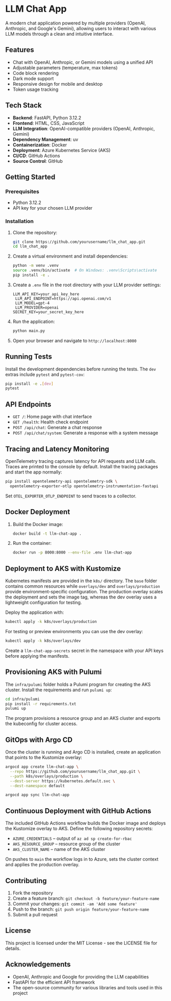 # LLM Chat App

A modern chat application powered by multiple providers (OpenAI, Anthropic, and Google's Gemini), allowing users to interact with various LLM models through a clean and intuitive interface.

## Features

- Chat with OpenAI, Anthropic, or Gemini models using a unified API
- Adjustable parameters (temperature, max tokens)
- Code block rendering
- Dark mode support
- Responsive design for mobile and desktop
- Token usage tracking

## Tech Stack

- **Backend**: FastAPI, Python 3.12.2
- **Frontend**: HTML, CSS, JavaScript
- **LLM Integration**: OpenAI-compatible providers (OpenAI, Anthropic, Gemini)
- **Dependency Management**: uv
- **Containerization**: Docker
- **Deployment**: Azure Kubernetes Service (AKS)
- **CI/CD**: GitHub Actions
- **Source Control**: GitHub

## Getting Started

### Prerequisites

- Python 3.12.2
- API key for your chosen LLM provider

### Installation

1. Clone the repository:
   ```bash
   git clone https://github.com/yourusername/llm_chat_app.git
   cd llm_chat_app
   ```

2. Create a virtual environment and install dependencies:
   ```bash
   python -m venv .venv
   source .venv/bin/activate  # On Windows: .venv\Scripts\activate
   pip install -e .
   ```

3. Create a `.env` file in the root directory with your LLM provider settings:
   ```
   LLM_API_KEY=your_api_key_here
    LLM_API_ENDPOINT=https://api.openai.com/v1
    LLM_MODEL=gpt-4
    LLM_PROVIDER=openai
   SECRET_KEY=your_secret_key_here
   ```

4. Run the application:
   ```bash
   python main.py
   ```

5. Open your browser and navigate to `http://localhost:8000`

## Running Tests

Install the development dependencies before running the tests. The `dev` extras
include `pytest` and `pytest-cov`:

```bash
pip install -e .[dev]
pytest
```

## API Endpoints

- `GET /`: Home page with chat interface
- `GET /health`: Health check endpoint
- `POST /api/chat`: Generate a chat response
- `POST /api/chat/system`: Generate a response with a system message

## Tracing and Latency Monitoring

OpenTelemetry tracing captures latency for API requests and LLM calls. Traces are printed to the console by default. Install the tracing packages and start the app normally:

```bash
pip install opentelemetry-api opentelemetry-sdk \
  opentelemetry-exporter-otlp opentelemetry-instrumentation-fastapi
```

Set `OTEL_EXPORTER_OTLP_ENDPOINT` to send traces to a collector.

## Docker Deployment

1. Build the Docker image:
   ```bash
   docker build -t llm-chat-app .
   ```

2. Run the container:
   ```bash
   docker run -p 8000:8000 --env-file .env llm-chat-app
   ```

## Deployment to AKS with Kustomize

Kubernetes manifests are provided in the `k8s/` directory. The `base` folder
contains common resources while `overlays/dev` and `overlays/production`
provide environment-specific configuration. The production overlay scales the
deployment and sets the image tag, whereas the dev overlay uses a lightweight
configuration for testing.

Deploy the application with:

```bash
kubectl apply -k k8s/overlays/production
```

For testing or preview environments you can use the dev overlay:

```bash
kubectl apply -k k8s/overlays/dev
```

Create a `llm-chat-app-secrets` secret in the namespace with your API keys
before applying the manifests.

## Provisioning AKS with Pulumi

The `infra/pulumi` folder holds a Pulumi program for creating the AKS cluster.
Install the requirements and run `pulumi up`:

```bash
cd infra/pulumi
pip install -r requirements.txt
pulumi up
```

The program provisions a resource group and an AKS cluster and exports the
kubeconfig for cluster access.

## GitOps with Argo CD

Once the cluster is running and Argo CD is installed, create an application that
points to the Kustomize overlay:

```bash
argocd app create llm-chat-app \
  --repo https://github.com/yourusername/llm_chat_app.git \
  --path k8s/overlays/production \
  --dest-server https://kubernetes.default.svc \
  --dest-namespace default

argocd app sync llm-chat-app
```

## Continuous Deployment with GitHub Actions

The included GitHub Actions workflow builds the Docker image and deploys the
Kustomize overlay to AKS. Define the following repository secrets:

- `AZURE_CREDENTIALS` &ndash; output of `az ad sp create-for-rbac`
- `AKS_RESOURCE_GROUP` &ndash; resource group of the cluster
- `AKS_CLUSTER_NAME` &ndash; name of the AKS cluster

On pushes to `main` the workflow logs in to Azure, sets the cluster context and
applies the production overlay.

## Contributing

1. Fork the repository
2. Create a feature branch: `git checkout -b feature/your-feature-name`
3. Commit your changes: `git commit -am 'Add some feature'`
4. Push to the branch: `git push origin feature/your-feature-name`
5. Submit a pull request

## License

This project is licensed under the MIT License - see the LICENSE file for details.

## Acknowledgements

- OpenAI, Anthropic and Google for providing the LLM capabilities
- FastAPI for the efficient API framework
- The open-source community for various libraries and tools used in this project


